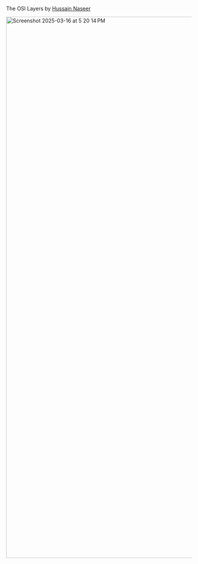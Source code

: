 The OSI Layers by [Hussain Naseer](https://www.husseinnasser.com/p/about-hussein.html)

<img width="1468" alt="Screenshot 2025-03-16 at 5 20 14 PM" src="https://github.com/user-attachments/assets/f763a4e4-1a5f-4c32-b333-3e45bb880658" />
